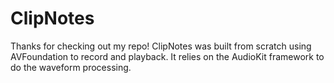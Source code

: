# ClipNotes

Thanks for checking out my repo!  ClipNotes was built from scratch using AVFoundation to record and playback.  It relies on the AudioKit framework to do the waveform processing.  
